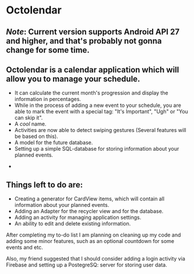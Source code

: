 # Octolendar
*Note*: Current version supports Android API 27 and higher, and that's probably not gonna change for some time.
-
Octolendar is a calendar application which will allow you to manage your schedule.
-
* It can calculate the current month's progression and display the information in percentages.
* While in the process of adding a new event to your schedule, you are able to mark the event with a special tag: "It's Important", "Ugh" or "You can skip it".
* A *cool* name.
* Activities are now able to detect swiping gestures (Several features will be based on this).
* A model for the future database.
* Setting up a simple SQL-database for storing information about your planned events.
-
## Things left to do are:
* Creating a generator for CardView items, which will contain all information about your planned events.
* Adding an Adapter for the recycler view and for the database.
* Adding an activity for managing application settings.
* An ability to edit and delete existing information.

After completing my to-do list I am planning on cleaning up my code and adding some minor features, such as an optional countdown for some events and etc.

Also, my friend suggested that I should consider adding a login activity via Firebase and setting up a PostegreSQ: server for storing user data. 
